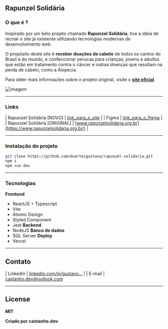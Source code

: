 ## Rapunzel Solidária

### O que é ?

Inspirado por um belo projeto chamado **Rapunzel Solidária**, tive a ideia de recriar o site já existente utilizando tecnologias modernas de desenvolvimento web.

O propósito deste site é **receber doações de cabelo** de todos os cantos do Brasil e do mundo, e confeccionar perucas para crianças, jovens e adultos que estão em tratamento contra o câncer e outras doenças que resultam na perda de cabelo, como a Alopecia.

Para obter mais informações sobre o projeto original, visite o [**site oficial**](https://www.rapunzelsolidaria.org.br/).

![imagem](./print_home)

---

### Links

| Rapunzel Solidária [NOVO] | [link_para_o_site](https://www.google.com.br) |
| Figma | [link_para_o_figma](https://www.google.com.br) |
| Rapunzel Solidária [ORIGINAL] | [www.rapunzelsolidaria.org.br](https://www.rapunzelsolidaria.org.br/) |

---

### Instalação do projeto

```sh
git clone https://github.com/duartecgustavo/rapunzel-solidaria.git 
npm i
npm run dev
```

---

### Tecnologias

**Frontend**
- ReactJS + Typescript
- Vite
- Atomic Design
- Styled Component
- Jest
**Backend**
- NodeJS
**Banco de dados**
- SQL Server
**Deploy**
- Vercel
---

## Contato

| Linkedin | [linkedin.com/in/gustavo...](https://www.linkedin.com/in/gustavo-castanho-duarte-578127160) |
| E-mail | [castanho.dev@outlook.com](castanho.dev@outlook.com)

---

## License
**MIT**

**Criado por castanho.dev**
